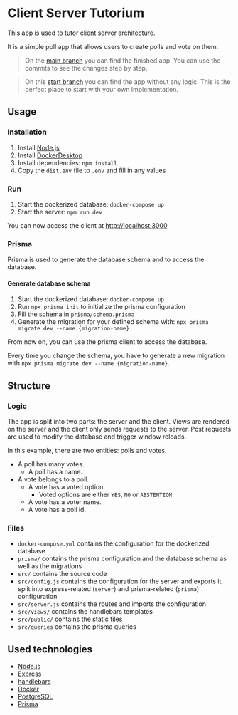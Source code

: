 # Client Server Tutorium
This app is used to tutor client server architecture.

It is a simple poll app that allows users to create polls and vote on them.

>On the [main branch](https://github.com/Jasaka/client-server-tutorium) you can find the finished app. You can use the commits to see the changes step by step.

>On this [start branch](https://github.com/Jasaka/client-server-tutorium/tree/start) you can find the app without any logic. This is the perfect place to start with your own implementation.

## Usage

### Installation
1. Install [Node.js](https://nodejs.org/en/download/)
2. Install [DockerDesktop](https://www.docker.com/products/docker-desktop)
3. Install dependencies: `npm install`
4. Copy the `dist.env` file to `.env` and fill in any values

### Run
1. Start the dockerized database: `docker-compose up`
2. Start the server: `npm run dev`

You can now access the client at [http://localhost:3000](http://localhost:3000)

### Prisma
Prisma is used to generate the database schema and to access the database.

#### Generate database schema
1. Start the dockerized database: `docker-compose up`
2. Run `npx prisma init` to initialize the prisma configuration
3. Fill the schema in `prisma/schema.prisma`
4. Generate the migration for your defined schema with: `npx prisma migrate dev --name {migration-name}`

From now on, you can use the prisma client to access the database.

Every time you change the schema, you have to generate a new migration with `npx prisma migrate dev --name {migration-name}`.

## Structure

### Logic
The app is split into two parts: the server and the client.
Views are rendered on the server and the client only sends requests to the server.
Post requests are used to modify the database and trigger window reloads.

In this example, there are two entities: polls and votes.
- A poll has many votes.
    - A poll has a name.
- A vote belongs to a poll.
    - A vote has a voted option.
        - Voted options are either `YES`, `NO` or `ABSTENTION`.
    - A vote has a voter name.
    - A vote has a poll id.

### Files
- `docker-compose.yml` contains the configuration for the dockerized database
- `prisma/` contains the prisma configuration and the database schema as well as the migrations
- `src/` contains the source code
- `src/config.js` contains the configuration for the server and exports it, split into express-related (`server`) and prisma-related (`prisma`) configuration
- `src/server.js` contains the routes and imports the configuration
- `src/views/` contains the handlebars templates
- `src/public/` contains the static files
- `src/queries` contains the prisma queries

## Used technologies
- [Node.js](https://nodejs.org/en/)
- [Express](https://expressjs.com/)
- [handlebars](https://handlebarsjs.com/)
- [Docker](https://www.docker.com/)
- [PostgreSQL](https://www.postgresql.org/)
- [Prisma](https://www.prisma.io/)